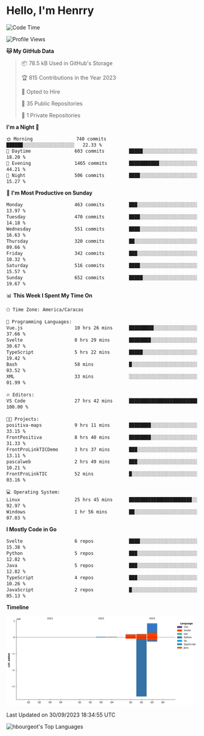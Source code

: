 # Hello, I'm Henrry

<!--START_SECTION:waka-->
![Code Time](http://img.shields.io/badge/Code%20Time-1%2C156%20hrs%2013%20mins-blue)

![Profile Views](http://img.shields.io/badge/Profile%20Views-1-blue)

**🐱 My GitHub Data** 

> 📦 78.5 kB Used in GitHub's Storage 
 > 
> 🏆 815 Contributions in the Year 2023
 > 
> 💼 Opted to Hire
 > 
> 📜 35 Public Repositories 
 > 
> 🔑 1 Private Repositories 
 > 
**I'm a Night 🦉** 

```text
🌞 Morning                740 commits         ██████░░░░░░░░░░░░░░░░░░░   22.33 % 
🌆 Daytime                603 commits         █████░░░░░░░░░░░░░░░░░░░░   18.20 % 
🌃 Evening                1465 commits        ███████████░░░░░░░░░░░░░░   44.21 % 
🌙 Night                  506 commits         ████░░░░░░░░░░░░░░░░░░░░░   15.27 % 
```
📅 **I'm Most Productive on Sunday** 

```text
Monday                   463 commits         ███░░░░░░░░░░░░░░░░░░░░░░   13.97 % 
Tuesday                  470 commits         ████░░░░░░░░░░░░░░░░░░░░░   14.18 % 
Wednesday                551 commits         ████░░░░░░░░░░░░░░░░░░░░░   16.63 % 
Thursday                 320 commits         ██░░░░░░░░░░░░░░░░░░░░░░░   09.66 % 
Friday                   342 commits         ███░░░░░░░░░░░░░░░░░░░░░░   10.32 % 
Saturday                 516 commits         ████░░░░░░░░░░░░░░░░░░░░░   15.57 % 
Sunday                   652 commits         █████░░░░░░░░░░░░░░░░░░░░   19.67 % 
```


📊 **This Week I Spent My Time On** 

```text
🕑︎ Time Zone: America/Caracas

💬 Programming Languages: 
Vue.js                   10 hrs 26 mins      █████████░░░░░░░░░░░░░░░░   37.66 % 
Svelte                   8 hrs 29 mins       ████████░░░░░░░░░░░░░░░░░   30.67 % 
TypeScript               5 hrs 22 mins       █████░░░░░░░░░░░░░░░░░░░░   19.42 % 
Bash                     58 mins             █░░░░░░░░░░░░░░░░░░░░░░░░   03.52 % 
XML                      33 mins             ░░░░░░░░░░░░░░░░░░░░░░░░░   01.99 % 

🔥 Editors: 
VS Code                  27 hrs 42 mins      █████████████████████████   100.00 % 

🐱‍💻 Projects: 
positiva-maps            9 hrs 11 mins       ████████░░░░░░░░░░░░░░░░░   33.15 % 
FrontPositiva            8 hrs 40 mins       ████████░░░░░░░░░░░░░░░░░   31.33 % 
FrontProLinkTICDemo      3 hrs 37 mins       ███░░░░░░░░░░░░░░░░░░░░░░   13.11 % 
pascalweb                2 hrs 49 mins       ███░░░░░░░░░░░░░░░░░░░░░░   10.21 % 
FrontProLinkTIC          52 mins             █░░░░░░░░░░░░░░░░░░░░░░░░   03.16 % 

💻 Operating System: 
Linux                    25 hrs 45 mins      ███████████████████████░░   92.97 % 
Windows                  1 hr 56 mins        ██░░░░░░░░░░░░░░░░░░░░░░░   07.03 % 
```

**I Mostly Code in Go** 

```text
Svelte                   6 repos             ████░░░░░░░░░░░░░░░░░░░░░   15.38 % 
Python                   5 repos             ███░░░░░░░░░░░░░░░░░░░░░░   12.82 % 
Java                     5 repos             ███░░░░░░░░░░░░░░░░░░░░░░   12.82 % 
TypeScript               4 repos             ███░░░░░░░░░░░░░░░░░░░░░░   10.26 % 
JavaScript               2 repos             █░░░░░░░░░░░░░░░░░░░░░░░░   05.13 % 
```



**Timeline**

![Lines of Code chart](https://raw.githubusercontent.com/hbourgeot/hbourgeot/main/assets/bar_graph.png)


 Last Updated on 30/09/2023 18:34:55 UTC
<!--END_SECTION:waka-->

![hbourgeot's Top Languages](https://github-readme-stats.vercel.app/api/top-langs/?username=hbourgeot&theme=transparent&show_icons=true&hide_border=false&layout=donut&hide=css,html&exclude_repo=inversiones7h,java-exercises)
